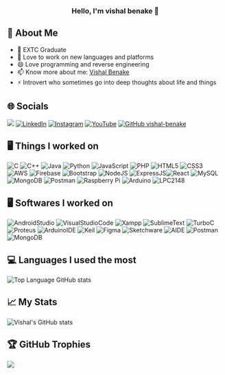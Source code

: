 ### <center>Hello, I'm vishal benake 👋</center>

## 💫 About Me
* 🔭  EXTC Graduate
* 🌱  Love to work on new languages and platforms
* 😄  Love programming and reverse engineering
* 📫  Know more about me: <a href="https://vishalbenake.000webhostapp.com/">Vishal Benake</a>
* ⚡  Introvert who sometimes go into deep thoughts about life and things

## 🌐 Socials
![](https://komarev.com/ghpvc/?username=vishal-benake&color=brightgreen&style=flat) [![LinkedIn](https://img.shields.io/badge/LinkedIn-%230077B5.svg?logo=linkedin&logoColor=white)](https://linkedin.com/in/vishal-benake) [![Instagram](https://img.shields.io/badge/Instagram-%23BB0000.svg?logo=Instagram&logoColor=white)](https://www.instagram.com/_vishal_benake) [![YouTube](https://img.shields.io/badge/YouTube-%23FF0000.svg?logo=YouTube&logoColor=white)](https://youtube.com/@code-with-vishal) [![GitHub vishal-benake](https://img.shields.io/github/followers/vishal-benake?label=follow&style=social)](https://github.com/vishal-benake)

## 🖥️ Things I worked on
![C](https://img.shields.io/badge/c-%2300599C.svg?style=for-the-badge&logo=c&logoColor=white) ![C++](https://img.shields.io/badge/c++-%2300599C.svg?style=for-the-badge&logo=c%2B%2B&logoColor=white) ![Java](https://img.shields.io/badge/Java-%23ED8B00.svg?style=for-the-badge&logo=Java&logoColor=white) ![Python](https://img.shields.io/badge/python-3670A0?style=for-the-badge&logo=python&logoColor=ffdd54) ![JavaScript](https://img.shields.io/badge/javascript-%230095D5.svg?style=for-the-badge&logo=javascript&logoColor=white) ![PHP](https://img.shields.io/badge/php-%2300ADD8.svg?style=for-the-badge&logo=php&logoColor=white) ![HTML5](https://img.shields.io/badge/html5-%23E34F26.svg?style=for-the-badge&logo=html5&logoColor=white) ![CSS3](https://img.shields.io/badge/css3-%231572B6.svg?style=for-the-badge&logo=css3&logoColor=white) ![AWS](https://img.shields.io/badge/AWS-%23FF9900.svg?style=for-the-badge&logo=amazon&logoColor=white) ![Firebase](https://img.shields.io/badge/firebase-%23D42029.svg?style=for-the-badge&logo=firebase&logoColor=white) ![Bootstrap](https://img.shields.io/badge/bootstrap-%230769AD.svg?style=for-the-badge&logo=bootstrap&logoColor=white) ![NodeJS](https://img.shields.io/badge/node.js-6DA55F?style=for-the-badge&logo=node.js&logoColor=white) ![ExpressJS](https://img.shields.io/badge/Express.js-e8c546?style=for-the-badge&logo=express&logoColor=white)![React](https://img.shields.io/badge/react-%2338B2AC.svg?style=for-the-badge&logo=react&logoColor=white) ![MySQL](https://img.shields.io/badge/mysql-%2300f.svg?style=for-the-badge&logo=mysql&logoColor=white) ![MongoDB](https://img.shields.io/badge/mongodb-%230db7ed.svg?style=for-the-badge&logo=mongodb&logoColor=white) ![Postman](https://img.shields.io/badge/Postman-FF6C37?style=for-the-badge&logo=postman&logoColor=white) ![Raspberry Pi](https://img.shields.io/badge/-RaspberryPi-C51A4A?style=for-the-badge&logo=Raspberry-Pi) ![Arduino](https://img.shields.io/badge/-Arduino-B80A4A?style=for-the-badge&logo=Arduino) ![LPC2148](https://img.shields.io/badge/-LPC2148-7038e8?style=for-the-badge&logo=LPC2148)

## 🖥️ Softwares I worked on
![AndroidStudio](https://img.shields.io/badge/-Android%20Studio-000000?style=for-the-badge&logo=AndroidStudio) ![VisualStudioCode](https://img.shields.io/badge/-Visual%20Studio%20Code-50d7f2?style=for-the-badge&logo=VisualStudioCode) ![Xampp](https://img.shields.io/badge/-Xampp-8sA55F?style=for-the-badge&logo=Xampp) ![SublimeText](https://img.shields.io/badge/-Sublime%20Text-8EA55F?style=for-the-badge&logo=SublimeText) ![TurboC](https://img.shields.io/badge/-Turbo%20C-e8c546?style=for-the-badge&logo=turboc) ![Proteus](https://img.shields.io/badge/-Proteus-6DA55F?style=for-the-badge&logo=Proteus) ![ArduinoIDE](https://img.shields.io/badge/-Arduino%20IDE-7661d4?style=for-the-badge&logo=Arduino) ![Keil](https://img.shields.io/badge/-Keil%20IDE-e87b41?style=for-the-badge&logo=Keil) ![Figma](https://img.shields.io/badge/-Figma-887cf7?style=for-the-badge&logo=Figma) ![Sketchware](https://img.shields.io/badge/-Sketchware-f75c92?style=for-the-badge&logo=Sketchware) ![AIDE](https://img.shields.io/badge/-Android%20ide-0b6fa1?style=for-the-badge&logo=AndroidIDE) ![Postman](https://img.shields.io/badge/Postman-FF6C37?style=for-the-badge&logo=postman&logoColor=white) ![MongoDB](https://img.shields.io/badge/mongodb-%230db7ed.svg?style=for-the-badge&logo=mongodb&logoColor=white)

## 💻 Languages I used the most
![Top Language GitHub stats](https://github-readme-stats.vercel.app/api/top-langs/?username=vishal-benake&layout=compact&theme=slateorange&langs_count=6)

## 📈 My Stats
![Vishal's GitHub stats](https://github-readme-stats.vercel.app/api?username=vishal-benake&count_private=true&show_icons=true&theme=slateorange)

## 🏆 GitHub Trophies
![](https://github-profile-trophy.vercel.app/?username=vishal-benake&theme=gruvbox&no-frame=false&no-bg=false&margin-w=4)
